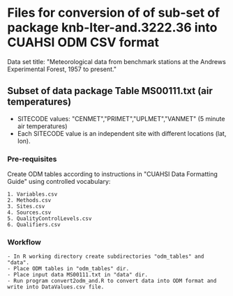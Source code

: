 # Files for conversion of of sub-set of package knb-lter-and.3222.36 into CUAHSI ODM CSV format

Data set title: "Meteorological data from benchmark stations at the Andrews Experimental Forest, 1957 to present."

## Subset of data package Table MS00111.txt (air temperatures)
* SITECODE values: "CENMET","PRIMET","UPLMET","VANMET" (5 minute air temperatures)
* Each SITECODE value is an independent site with different locations (lat, lon).

### Pre-requisites

Create ODM tables according to instructions in "CUAHSI Data Formatting Guide" using controlled vocabulary:

    1. Variables.csv
    2. Methods.csv
    3. Sites.csv
    4. Sources.csv
    5. QualityControlLevels.csv 
    6. Qualifiers.csv

### Workflow

    - In R working directory create subdirectories "odm_tables" and "data".
    - Place ODM tables in "odm_tables" dir.
    - Place input data MS00111.txt in "data" dir.
    - Run program convert2odm_and.R to convert data into ODM format and write into DataValues.csv file.
